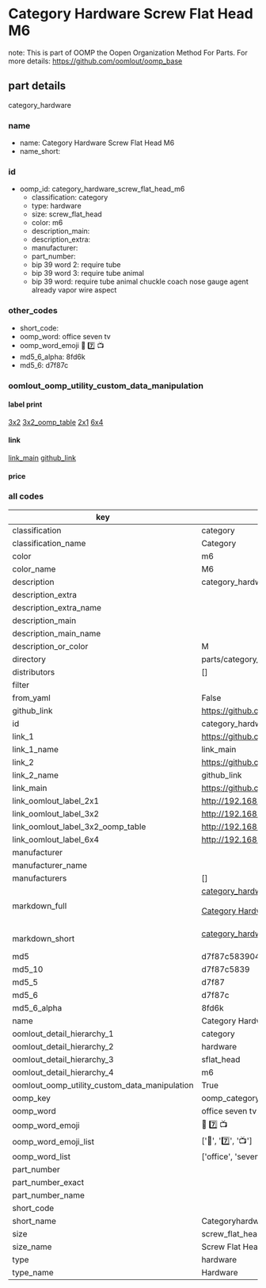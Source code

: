 # Category Hardware Screw Flat Head M6  

note: This is part of OOMP the Oopen Organization Method For Parts. For more details: https://github.com/oomlout/oomp_base

##  part details



category_hardware

### name
* name: Category Hardware Screw Flat Head M6
* name_short: 
### id
* oomp_id: category_hardware_screw_flat_head_m6
  * classification: category
  * type: hardware
  * size: screw_flat_head
  * color: m6
  * description_main: 
  * description_extra: 
  * manufacturer: 
  * part_number: 
  * bip 39 word 2: require tube
  * bip 39 word 3: require tube animal
  * bip 39 word: require tube animal chuckle coach nose gauge agent already vapor wire aspect

### other_codes
* short_code: 
* oomp_word: office seven tv
* oomp_word_emoji :office: :seven: :tv:
* md5_6_alpha: 8fd6k
* md5_6: d7f87c






### oomlout_oomp_utility_custom_data_manipulation
#### label print
[3x2](http://192.168.1.245:1112/?label=oomp%208fd6k)
[3x2_oomp_table](http://192.168.1.107:1112/?label=oomp%208fd6k)
[2x1](http://192.168.1.242:1112/?label=oomp%208fd6k)
[6x4](http://192.168.1.55:1112/?label=oomp%208fd6k)    

#### link

[link_main](https://github.com/oomlout/oomlout_oomp_current_version_messy/tree/main/parts/category_hardware_screw_flat_head_m6) [github_link](https://github.com/oomlout/oomlout_oomp_part_src/tree/main/parts/category_hardware_screw_flat_head_m6)                             

#### price







### all codes 
| key | value |  
| --- | --- |  
| classification | category |  
| classification_name | Category |  
| color | m6 |  
| color_name | M6 |  
| description | category_hardware |  
| description_extra |  |  
| description_extra_name |  |  
| description_main |  |  
| description_main_name |  |  
| description_or_color | M  |  
| directory | parts/category_hardware_screw_flat_head_m6 |  
| distributors | [] |  
| filter |  |  
| from_yaml | False |  
| github_link | https://github.com/oomlout/oomlout_oomp_part_src/tree/main/parts/category_hardware_screw_flat_head_m6 |  
| id | category_hardware_screw_flat_head_m6 |  
| link_1 | https://github.com/oomlout/oomlout_oomp_current_version_messy/tree/main/parts/category_hardware_screw_flat_head_m6 |  
| link_1_name | link_main |  
| link_2 | https://github.com/oomlout/oomlout_oomp_part_src/tree/main/parts/category_hardware_screw_flat_head_m6 |  
| link_2_name | github_link |  
| link_main | https://github.com/oomlout/oomlout_oomp_current_version_messy/tree/main/parts/category_hardware_screw_flat_head_m6 |  
| link_oomlout_label_2x1 | http://192.168.1.242:1112/?label=oomp%208fd6k |  
| link_oomlout_label_3x2 | http://192.168.1.245:1112/?label=oomp%208fd6k |  
| link_oomlout_label_3x2_oomp_table | http://192.168.1.107:1112/?label=oomp%208fd6k |  
| link_oomlout_label_6x4 | http://192.168.1.55:1112/?label=oomp%208fd6k |  
| manufacturer |  |  
| manufacturer_name |  |  
| manufacturers | [] |  
| markdown_full | [category_hardware_screw_flat_head_m6](https://github.com/oomlout/oomlout_oomp_current_version_messy/tree/main/parts/category_hardware_screw_flat_head_m6)<br>[](https://github.com/oomlout/oomlout_oomp_current_version_messy/tree/main/parts/category_hardware_screw_flat_head_m6)<br>[Category Hardware Screw Flat Head M6](https://github.com/oomlout/oomlout_oomp_current_version_messy/tree/main/parts/category_hardware_screw_flat_head_m6)<br><br> |  
| markdown_short | [category_hardware_screw_flat_head_m6](https://github.com/oomlout/oomlout_oomp_current_version_messy/tree/main/parts/category_hardware_screw_flat_head_m6)<br><br> |  
| md5 | d7f87c583904ec1259965288123a85b8 |  
| md5_10 | d7f87c5839 |  
| md5_5 | d7f87 |  
| md5_6 | d7f87c |  
| md5_6_alpha | 8fd6k |  
| name | Category Hardware Screw Flat Head M6 |  
| oomlout_detail_hierarchy_1 | category |  
| oomlout_detail_hierarchy_2 | hardware |  
| oomlout_detail_hierarchy_3 | sflat_head |  
| oomlout_detail_hierarchy_4 | m6 |  
| oomlout_oomp_utility_custom_data_manipulation | True |  
| oomp_key | oomp_category_hardware_screw_flat_head_m6 |  
| oomp_word | office seven tv |  
| oomp_word_emoji | :office: :seven: :tv: |  
| oomp_word_emoji_list | [':office:', ':seven:', ':tv:'] |  
| oomp_word_list | ['office', 'seven', 'tv'] |  
| part_number |  |  
| part_number_exact |  |  
| part_number_name |  |  
| short_code |  |  
| short_name | Categoryhardware |  
| size | screw_flat_head |  
| size_name | Screw Flat Head |  
| type | hardware |  
| type_name | Hardware |  
